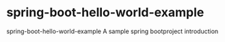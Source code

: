 # spring-boot-hello-world-example
spring-boot-hello-world-example
A sample spring bootproject introduction
